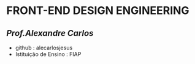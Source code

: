 # FRONT-END DESIGN ENGINEERING

## _Prof.Alexandre Carlos_

- github : alecarlosjesus
- Istituição de Ensino : FIAP